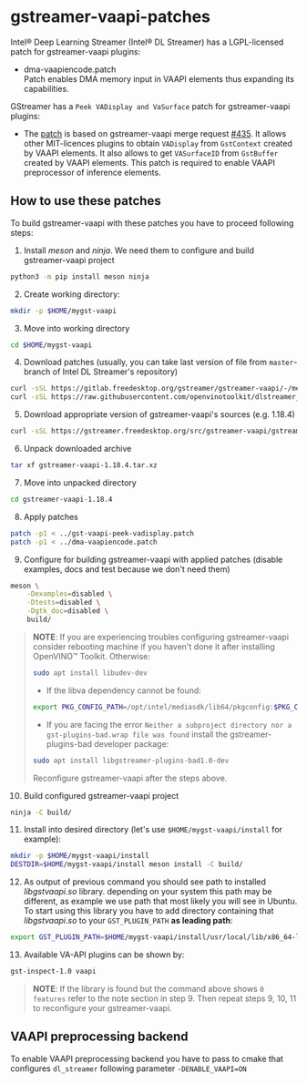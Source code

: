 # gstreamer-vaapi-patches

Intel® Deep Learning Streamer (Intel® DL Streamer) has a LGPL-licensed patch for gstreamer-vaapi plugins:

* dma-vaapiencode.patch \
Patch enables DMA memory input in VAAPI elements thus expanding its capabilities.

GStreamer has a `Peek VADisplay and VaSurface` patch for gstreamer-vaapi plugins:

* The [patch](https://gitlab.freedesktop.org/gstreamer/gstreamer-vaapi/-/merge_requests/435.patch) is based on gstreamer-vaapi merge request [#435](https://gitlab.freedesktop.org/gstreamer/gstreamer-vaapi/-/merge_requests/435). It allows other MIT-licences plugins to obtain `VADisplay` from `GstContext` created by VAAPI elements. It also allows to get `VASurfaceID` from `GstBuffer` created by VAAPI elements. This patch is required to enable VAAPI preprocessor of inference elements.

## How to use these patches

To build gstreamer-vaapi with these patches you have to proceed following steps:

1. Install *meson* and *ninja*. We need them to configure and build gstreamer-vaapi project

```sh
python3 -m pip install meson ninja
```

2. Create working directory:

```sh
mkdir -p $HOME/mygst-vaapi
```

3. Move into working directory

```sh
cd $HOME/mygst-vaapi
```

4. Download patches (usually, you can take last version of file from `master`-branch of Intel DL Streamer's repository)

```sh
curl -sSL https://gitlab.freedesktop.org/gstreamer/gstreamer-vaapi/-/merge_requests/435.patch -o gst-vaapi-peek-vadisplay.patch
curl -sSL https://raw.githubusercontent.com/openvinotoolkit/dlstreamer_gst/master/patches/gstreamer-vaapi/dma-vaapiencode.patch -o dma-vaapiencode.patch
```

5. Download appropriate version of gstreamer-vaapi's sources (e.g. 1.18.4)

```sh
curl -sSL https://gstreamer.freedesktop.org/src/gstreamer-vaapi/gstreamer-vaapi-1.18.4.tar.xz -o gstreamer-vaapi-1.18.4.tar.xz
```

6. Unpack downloaded archive

```sh
tar xf gstreamer-vaapi-1.18.4.tar.xz
```

7. Move into unpacked directory

```sh
cd gstreamer-vaapi-1.18.4
```

8. Apply patches

```sh
patch -p1 < ../gst-vaapi-peek-vadisplay.patch
patch -p1 < ../dma-vaapiencode.patch
```

9. Configure for building gstreamer-vaapi with applied patches (disable examples, docs and test because we don't need them)

```sh
meson \
    -Dexamples=disabled \
    -Dtests=disabled \
    -Dgtk_doc=disabled \
    build/
```

> **NOTE**: If you are experiencing troubles configuring gstreamer-vaapi consider rebooting machine if you haven't done it after installing OpenVINO™ Toolkit. Otherwise:
> ```sh
> sudo apt install libudev-dev
> ```
> * If the libva dependency cannot be found:
> ```sh
> export PKG_CONFIG_PATH=/opt/intel/mediasdk/lib64/pkgconfig:$PKG_CONFIG_PATH
> ```
> * If you are facing the error `Neither a subproject directory nor a gst-plugins-bad.wrap file was found` install the gstreamer-plugins-bad developer package:
> ```sh
> sudo apt install libgstreamer-plugins-bad1.0-dev
> ```
> Reconfigure gstreamer-vaapi after the steps above.

10. Build configured gstreamer-vaapi project

```sh
ninja -C build/
```

11. Install into desired directory (let's use `$HOME/mygst-vaapi/install` for example):

```sh
mkdir -p $HOME/mygst-vaapi/install
DESTDIR=$HOME/mygst-vaapi/install meson install -C build/
```

12. As output of previous command you should see path to installed *libgstvaapi.so* library. depending on your system this path may be different, as example we use path that most likely you will see in Ubuntu.
To start using this library you have to add directory containing that *libgstvaapi.so* to your `GST_PLUGIN_PATH` **as leading path**:

```sh
export GST_PLUGIN_PATH=$HOME/mygst-vaapi/install/usr/local/lib/x86_64-linux-gnu/gstreamer-1.0/:$GST_PLUGIN_PATH
```

13. Available VA-API plugins can be shown by:

```sh
gst-inspect-1.0 vaapi
```

> **NOTE**: If the library is found but the command above shows `0 features` refer to the note section in step 9.
> Then repeat steps 9, 10, 11 to reconfigure your gstreamer-vaapi.

## VAAPI preprocessing backend

To enable VAAPI preprocessing backend you have to pass to cmake that configures `dl_streamer` following parameter `-DENABLE_VAAPI=ON`

